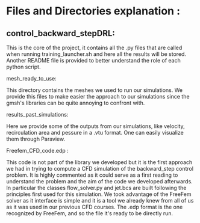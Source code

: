# Files and Directories explanation :

## control_backward_stepDRL:

This is the core of the project, it contains all the .py files that are called when running training_launcher.sh and here all the results will be stored. Another README file is provided to better understand the role of each python script.

mesh_ready_to_use: 

This directory contains the meshes we used to run our simulations. We provide this files to make easier the approach to our simulations since the gmsh's libraries can be quite annoying to confront with.

results_past_simulations:

Here we provide some of the outputs from our simulations, like velocity, recirculation area and pessure in a .vtu format. One can easily visualize them through Paraview.

Freefem_CFD_code.edp :

This code is not part of the library we developed but it is the first approach we had in trying to compute a CFD simulation of the backward_step control problem. It is highly commented as it could serve as a first reading to understand the problem and the aim of the code we developed afterwards. In particular the classes flow_solver.py and jet.bcs are built following the principles first used for this simulation. We took advantage of the FreeFem solver as it interface is simple and it is a tool we already knew from all of us as it was used in our previous CFD courses. The .edp format is the one recognized by FreeFem, and so the file it's ready to be directly run.
